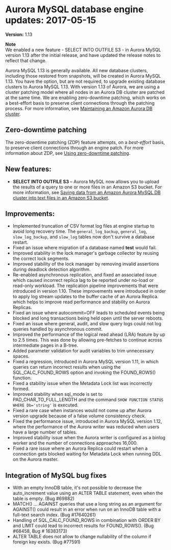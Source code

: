 # Aurora MySQL database engine updates: 2017\-05\-15<a name="AuroraMySQL.Updates.20170515"></a>

**Version:** 1\.13

**Note**  
We enabled a new feature \- SELECT INTO OUTFILE S3 \- in Aurora MySQL version 1\.13 after the initial release, and have updated the release notes to reflect that change\.

Aurora MySQL 1\.13 is generally available\. All new database clusters, including those restored from snapshots, will be created in Aurora MySQL 1\.13\. You have the option, but are not required, to upgrade existing database clusters to Aurora MySQL 1\.13\. With version 1\.13 of Aurora, we are using a cluster patching model where all nodes in an Aurora DB cluster are patched at the same time\. We are enabling zero\-downtime patching, which works on a best\-effort basis to preserve client connections through the patching process\. For more information, see [Maintaining an Amazon Aurora DB cluster](USER_UpgradeDBInstance.Maintenance.md)\. 

## Zero\-downtime patching<a name="AuroraMySQL.Updates.20170515.ZDP"></a>

The zero\-downtime patching \(ZDP\) feature attempts, on a *best\-effort* basis, to preserve client connections through an engine patch\. For more information about ZDP, see [Using zero\-downtime patching](AuroraMySQL.Updates.Patching.md#AuroraMySQL.Updates.ZDP)\. 

## New features:<a name="AuroraMySQL.Updates.20170515.NewFeatures"></a>
+ **SELECT INTO OUTFILE S3** – Aurora MySQL now allows you to upload the results of a query to one or more files in an Amazon S3 bucket\. For more information, see [Saving data from an Amazon Aurora MySQL DB cluster into text files in an Amazon S3 bucket](AuroraMySQL.Integrating.SaveIntoS3.md)\.

## Improvements:<a name="AuroraMySQL.Updates.20170515.Improvements"></a>
+ Implemented truncation of CSV format log files at engine startup to avoid long recovery time\. The `general_log_backup`, `general_log`, `slow_log_backup`, and `slow_log` tables now don't survive a database restart\. 
+ Fixed an issue where migration of a database named **test** would fail\.
+ Improved stability in the lock manager's garbage collector by reusing the correct lock segments\.
+ Improved stability of the lock manager by removing invalid assertions during deadlock detection algorithm\. 
+ Re\-enabled asynchronous replication, and fixed an associated issue which caused incorrect replica lag to be reported under no\-load or read\-only workload\. The replication pipeline improvements that were introduced in version 1\.10\. These improvements were introduced in order to apply log stream updates to the buffer cache of an Aurora Replica\. which helps to improve read performance and stability on Aurora Replicas\.
+ Fixed an issue where autocommit=OFF leads to scheduled events being blocked and long transactions being held open until the server reboots\.
+ Fixed an issue where general, audit, and slow query logs could not log queries handled by asynchronous commit\.
+ Improved the performance of the logical read ahead \(LRA\) feature by up to 2\.5 times\. This was done by allowing pre\-fetches to continue across intermediate pages in a B\-tree\.
+ Added parameter validation for audit variables to trim unnecessary spaces\.
+ Fixed a regression, introduced in Aurora MySQL version 1\.11, in which queries can return incorrect results when using the SQL\_CALC\_FOUND\_ROWS option and invoking the FOUND\_ROWS\(\) function\.
+ Fixed a stability issue when the Metadata Lock list was incorrectly formed\.
+ Improved stability when sql\_mode is set to PAD\_CHAR\_TO\_FULL\_LENGTH and the command `SHOW FUNCTION STATUS WHERE Db='string'` is executed\.
+ Fixed a rare case when instances would not come up after Aurora version upgrade because of a false volume consistency check\.
+ Fixed the performance issue, introduced in Aurora MySQL version 1\.12, where the performance of the Aurora writer was reduced when users have a large number of tables\. 
+ Improved stability issue when the Aurora writer is configured as a binlog worker and the number of connections approaches 16,000\. 
+ Fixed a rare issue where an Aurora Replica could restart when a connection gets blocked waiting for Metadata Lock when running DDL on the Aurora master\. 

## Integration of MySQL bug fixes<a name="AuroraMySQL.Updates.20170515.BugFixes"></a>
+ With an empty InnoDB table, it's not possible to decrease the auto\_increment value using an ALTER TABLE statement, even when the table is empty\. \(Bug \#69882\)
+ MATCH\(\) \.\.\. AGAINST queries that use a long string as an argument for AGAINST\(\) could result in an error when run on an InnoDB table with a full\-text search index\. \(Bug \#17640261\)
+ Handling of SQL\_CALC\_FOUND\_ROWS in combination with ORDER BY and LIMIT could lead to incorrect results for FOUND\_ROWS\(\)\. \(Bug \#68458, Bug \# 16383173\)
+ ALTER TABLE does not allow to change nullability of the column if foreign key exists\. \(Bug \#77591\)